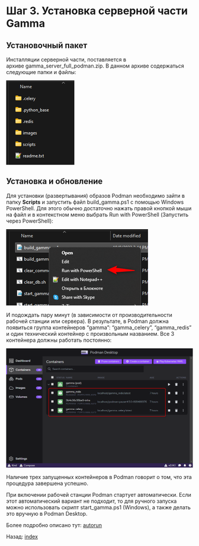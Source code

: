 # Шаг 3. Установка серверной части Gamma
## Установочный пакет

Инсталляции серверной части, поставляется в архиве gamma_server_full_podman.zip. В данном архиве содержаться следующие папки и файлы:

![](../files/Gamma_Server_InstallPack.png)

## Установка и обновление

Для установки (развертывания) образов Podman необходимо зайти в папку **Scripts** и запустить файл build_gamma.ps1 с помощью Windows PowerShell. Для этого обычно достаточно нажать правой кнопкой мыши на файл и в контекстном меню выбрать Run with PowerShell (Запустить через PowerShell):

![](../files/Gamma_Server_RunPS1.png)

И подождать пару минут (в зависимости от производительности рабочей станции или сервера). В результате, в Podman должна появиться группа контейнеров “gamma”: “gamma_celery”, “gamma_redis” и один технический контейнер с произвольным названием. Все 3 контейнера должны работать постоянно:

![](../files/Gamma_Server_PodmanContainers.png)

Наличие трех запущенных контейнеров в Podman говорит о том, что эта процедура завершена успешно.

При включении рабочей станции Podman стартует автоматически. Если этот автоматический вариант не подходит, то для ручного запуска можно использовать скрипт start_gamma.ps1 (Windows), а также делать это вручную в Podman Desktop.

Более подробно описано тут: [autorun](../other/autorun.md)


Назад: [index](../index.md)